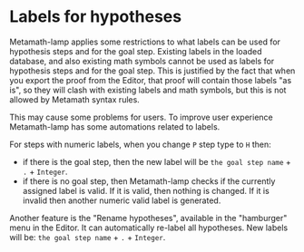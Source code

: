 # Labels for hypotheses

Metamath-lamp applies some restrictions to what labels can be used for hypothesis steps and for the goal step.
Existing labels in the loaded database, and also existing math symbols 
cannot be used as labels for hypothesis steps and for the goal step. This is justified by the fact that when 
you export the proof from the Editor, that proof will contain those labels "as is", so they will clash with existing
labels and math symbols, but this is not allowed by Metamath syntax rules.

This may cause some problems for users. To improve user experience Metamath-lamp has some automations related to 
labels.

For steps with numeric labels, when you change `P` step type to `H` then:
* if there is the goal step, then the new label will be `the goal step name` + `.` + `Integer`.
* if there is no goal step, then Metamath-lamp checks if the currently assigned label is valid. 
If it is valid, then nothing is changed. If it is invalid then another numeric valid label is generated.

Another feature is the "Rename hypotheses", available in the "hamburger" menu in the Editor. It can automatically
re-label all hypotheses. New labels will be: `the goal step name` + `.` + `Integer`.